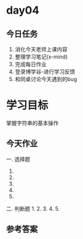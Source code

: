 # day04

## 今日任务
1. 消化今天老师上课内容
2. 整理学习笔记\(x-mind\)
3. 完成每日作业
4. 登录博学谷-进行学习反馈
5. 和同桌讨论今天遇到的bug

# 学习目标

掌握字符串的基本操作


## 今天作业

一. 选择题

1.
2.
3.
4.
5.

 二. 判断题
 1.
 2.
 3.
 4.
 5.
  


## 参考答案